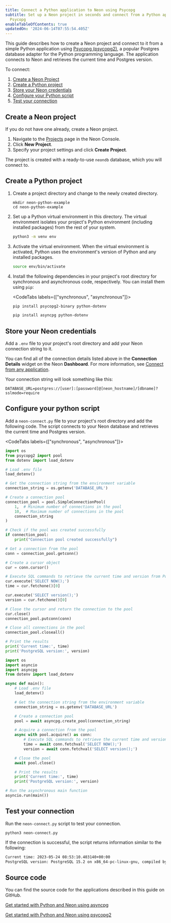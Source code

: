 ```yaml
---
title: Connect a Python application to Neon using Psycopg
subtitle: Set up a Neon project in seconds and connect from a Python application using
  Psycopg
enableTableOfContents: true
updatedOn: '2024-06-14T07:55:54.405Z'
---
```


This guide describes how to create a Neon project and connect to it from a simple Python application using [Psycopg (psycopg2)](https://pypi.org/project/psycopg2/), a popular Postgres database adapter for the Python programming language. The application connects to Neon and retrieves the current time and Postgres version.

To connect:

1. [Create a Neon Project](#create-a-neon-project)
2. [Create a Python project](#create-a-python-project)
3. [Store your Neon credentials](#store-your-neon-credentials)
4. [Configure your Python script](#configure-your-python-script)
5. [Test your connection](#test-your-connection)

## Create a Neon project

If you do not have one already, create a Neon project.

1. Navigate to the [Projects](https://console.neon.tech/app/projects) page in the Neon Console.
2. Click **New Project**.
3. Specify your project settings and click **Create Project**.

The project is created with a ready-to-use `neondb` database, which you will connect to.

## Create a Python project

1. Create a project directory and change to the newly created directory.

   ```shell
   mkdir neon-python-example
   cd neon-python-example
   ```

2. Set up a Python virtual environment in this directory. The virtual environment isolates your project's Python environment (including installed packages) from the rest of your system.

   ```bash
   python3 -m venv env
   ```

3. Activate the virtual environment. When the virtual environment is activated, Python uses the environment's version of Python and any installed packages.

   ```bash
   source env/bin/activate
   ```

4. Install the following dependencies in your project's root directory for synchronous and asynchronous code, respectively. You can install them using `pip`:

   <CodeTabs labels={["synchronous", "asynchronous"]}>

   ```bash
   pip install psycopg2-binary python-dotenv
   ```

   ```bash
   pip install asyncpg python-dotenv
   ```

   </CodeTabs>

## Store your Neon credentials

Add a `.env` file to your project's root directory and add your Neon connection string to it.

You can find all of the connection details listed above in the **Connection Details** widget on the Neon **Dashboard**. For more information, see [Connect from any application](/docs/connect/connect-from-any-app).

Your connection string will look something like this:

```shell shouldWrap
DATABASE_URL=postgres://[user]:[password]@[neon_hostname]/[dbname]?sslmode=require
```

## Configure your python script

Add a `neon-connect.py` file to your project's root directory and add the following code. The script connects to your Neon database and retrieves the current time and Postgres version.

<CodeTabs labels={["synchronous", "asynchronous"]}>

```python
import os
from psycopg2 import pool
from dotenv import load_dotenv

# Load .env file
load_dotenv()

# Get the connection string from the environment variable
connection_string = os.getenv('DATABASE_URL')

# Create a connection pool
connection_pool = pool.SimpleConnectionPool(
    1,  # Minimum number of connections in the pool
    10,  # Maximum number of connections in the pool
    connection_string
)

# Check if the pool was created successfully
if connection_pool:
    print("Connection pool created successfully")

# Get a connection from the pool
conn = connection_pool.getconn()

# Create a cursor object
cur = conn.cursor()

# Execute SQL commands to retrieve the current time and version from PostgreSQL
cur.execute('SELECT NOW();')
time = cur.fetchone()[0]

cur.execute('SELECT version();')
version = cur.fetchone()[0]

# Close the cursor and return the connection to the pool
cur.close()
connection_pool.putconn(conn)

# Close all connections in the pool
connection_pool.closeall()

# Print the results
print('Current time:', time)
print('PostgreSQL version:', version)
```

```python
import os
import asyncio
import asyncpg
from dotenv import load_dotenv

async def main():
    # Load .env file
    load_dotenv()

    # Get the connection string from the environment variable
    connection_string = os.getenv('DATABASE_URL')

    # Create a connection pool
    pool = await asyncpg.create_pool(connection_string)

    # Acquire a connection from the pool
    async with pool.acquire() as conn:
        # Execute SQL commands to retrieve the current time and version from PostgreSQL
        time = await conn.fetchval('SELECT NOW();')
        version = await conn.fetchval('SELECT version();')

    # Close the pool
    await pool.close()

    # Print the results
    print('Current time:', time)
    print('PostgreSQL version:', version)

# Run the asynchronous main function
asyncio.run(main())
```

</CodeTabs>

## Test your connection

Run the `neon-connect.py` script to test your connection.

```shell
python3 neon-connect.py
```

If the connection is successful, the script returns information similar to the following:

```bash shouldWrap
Current time: 2023-05-24 08:53:10.403140+00:00
PostgreSQL version: PostgreSQL 15.2 on x86_64-pc-linux-gnu, compiled by gcc (Debian 10.2.1-6) 10.2.1 20210110, 64-bit
```

## Source code

You can find the source code for the applications described in this guide on GitHub.

<DetailIconCards>

<a href="https://github.com/neondatabase/examples/tree/main/with-python-asyncpg" description="Get started with Python and Neon using asyncpg" icon="github">Get started with Python and Neon using asyncpg</a>

<a href="https://github.com/neondatabase/examples/tree/main/with-python-psycopg2" description="Get started with Python and Neon using psycopg2" icon="github">Get started with Python and Neon using psycopg2</a>

</DetailIconCards>

<NeedHelp/>
